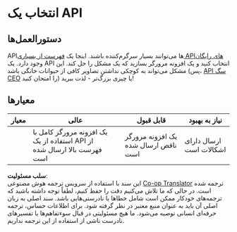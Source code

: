 <!--
CO_OP_TRANSLATOR_METADATA:
{
  "original_hash": "a0c78d1dd9d1acdbf7f52e7cc3ebe1a7",
  "translation_date": "2025-08-24T13:11:29+00:00",
  "source_file": "5-browser-extension/2-forms-browsers-local-storage/assignment.md",
  "language_code": "fa"
}
-->
# انتخاب یک API

## دستورالعمل‌ها

API‌ها می‌توانند بسیار سرگرم‌کننده باشند. اینجا یک [فهرست از بسیاری API‌های رایگان](https://github.com/public-apis/public-apis) وجود دارد. یک API انتخاب کنید و یک افزونه مرورگر بسازید که یک مشکل را حل کند. این مشکل می‌تواند به کوچکی نداشتن تصاویر کافی از حیوانات خانگی باشد (پس، [API سگ CEO](https://dog.ceo/dog-api/) را امتحان کنید) یا چیزی بزرگ‌تر - لذت ببرید!

## معیارها

| معیار     | عالی                                                                         | قابل قبول                              | نیاز به بهبود          |
| --------- | --------------------------------------------------------------------------- | --------------------------------------- | ----------------------- |
|           | یک افزونه مرورگر کامل با استفاده از یک API از فهرست بالا ارسال شده است        | یک افزونه مرورگر ناقص ارسال شده است     | ارسال دارای اشکالات است |

**سلب مسئولیت**:  
این سند با استفاده از سرویس ترجمه هوش مصنوعی [Co-op Translator](https://github.com/Azure/co-op-translator) ترجمه شده است. در حالی که ما تلاش می‌کنیم دقت را حفظ کنیم، لطفاً توجه داشته باشید که ترجمه‌های خودکار ممکن است شامل خطاها یا نادرستی‌هایی باشد. سند اصلی به زبان اصلی آن باید به عنوان منبع معتبر در نظر گرفته شود. برای اطلاعات حساس، ترجمه حرفه‌ای انسانی توصیه می‌شود. ما هیچ مسئولیتی در قبال سوءتفاهم‌ها یا تفسیرهای نادرست ناشی از استفاده از این ترجمه نداریم.